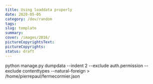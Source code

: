 ```yaml
---
title: Using loaddata properly
date: 2020-05-05
category: /dev/random
tags: 
slug: template
summary: 
cover: /images/2016/
pictureCopyrightsText:
pictureCopyrights: 
status: draft
---
```



python manage.py dumpdata --indent 2  --exclude auth.permission --exclude contenttypes --natural-foreign > /home/pierrepaul/fermecormier.json

